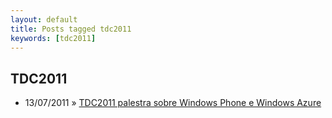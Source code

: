 ```yaml
---
layout: default
title: Posts tagged tdc2011
keywords: [tdc2011]
---
```

<h2 class="category">TDC2011</h2>
<ul class="posts">
<li>
<p>
<span class="date">13/07/2011</span> &raquo; 
<a href="/blog/tdc2011-palestra-sobre-windows-phone-e-windows-azure">TDC2011 palestra sobre Windows Phone e Windows Azure</a>
</p>
</li> 
</ul>
